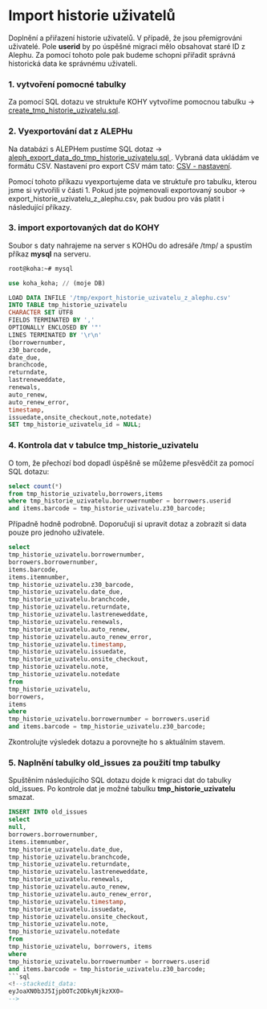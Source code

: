 # Import historie uživatelů

Doplnění a přiřazení historie uživatelů. V případě, že jsou přemigrováni uživatelé. Pole **userid** by po úspěšné migraci mělo obsahovat staré ID z Alephu. Za pomocí tohoto pole pak budeme schopni přiřadit správná historická data ke správnému uživateli.

### 1. vytvoření pomocné tabulky

Za pomocí SQL dotazu ve struktuře KOHY vytvoříme pomocnou tabulku -> [create_tmp_historie_uzivatelu.sql](https://github.com/open-source-knihovna/aleph2koha/blob/master/import_historie_vypujcek_uzivatelu/create_tmp_historie_uzivatelu.sql).

### 2. Vyexportování dat z ALEPHu

Na databázi s ALEPHem pustíme SQL dotaz -> [aleph_export_data_do_tmp_historie_uzivatelu.sql
](https://github.com/open-source-knihovna/aleph2koha/blob/master/import_historie_vypujcek_uzivatelu/aleph_export_data_do_tmp_historie_uzivatelu.sql) . 
Vybraná data ukládám ve formátu CSV. Nastavení pro export CSV mám tato:
[CSV - nastavení](https://github.com/open-source-knihovna/aleph2koha/blob/master/import_historie_vypujcek_uzivatelu/nastaveni_exportu.jpg).

Pomocí tohoto příkazu vyexportujeme data ve struktuře pro tabulku, kterou jsme si vytvořili v části 1. Pokud jste pojmenovali exportovaný soubor -> export_historie_uzivatelu_z_alephu.csv, pak budou pro vás platit i následující příkazy.

### 3. import exportovaných dat do KOHY

Soubor s daty nahrajeme na server s KOHOu do adresáře /tmp/ a spustím příkaz **mysql** na serveru.

```bash
root@koha:~# mysql
```

```sql
use koha_koha; // (moje DB)
```

```sql
LOAD DATA INFILE '/tmp/export_historie_uzivatelu_z_alephu.csv'
INTO TABLE tmp_historie_uzivatelu
CHARACTER SET UTF8
FIELDS TERMINATED BY ','
OPTIONALLY ENCLOSED BY '"'
LINES TERMINATED BY '\r\n'
(borrowernumber,
z30_barcode,
date_due,
branchcode,
returndate,
lastreneweddate,
renewals,
auto_renew,
auto_renew_error,
timestamp,
issuedate,onsite_checkout,note,notedate)
SET tmp_historie_uzivatelu_id = NULL;
```

### 4. Kontrola dat v tabulce tmp_historie_uzivatelu

O tom, že přechozí bod dopadl úspěšně se můžeme přesvědčit za pomocí SQL dotazu:

```sql
select count(*)
from tmp_historie_uzivatelu,borrowers,items 
where tmp_historie_uzivatelu.borrowernumber = borrowers.userid 
and items.barcode = tmp_historie_uzivatelu.z30_barcode;
```

Případně hodně podrobně. Doporučuji si upravit dotaz a zobrazit si data pouze pro jednoho uživatele.

```sql
select 
tmp_historie_uzivatelu.borrowernumber,
borrowers.borrowernumber,
items.barcode,
items.itemnumber,
tmp_historie_uzivatelu.z30_barcode,
tmp_historie_uzivatelu.date_due,
tmp_historie_uzivatelu.branchcode,
tmp_historie_uzivatelu.returndate,
tmp_historie_uzivatelu.lastreneweddate,
tmp_historie_uzivatelu.renewals,
tmp_historie_uzivatelu.auto_renew,
tmp_historie_uzivatelu.auto_renew_error,
tmp_historie_uzivatelu.timestamp,
tmp_historie_uzivatelu.issuedate,
tmp_historie_uzivatelu.onsite_checkout,
tmp_historie_uzivatelu.note,
tmp_historie_uzivatelu.notedate
from
tmp_historie_uzivatelu,
borrowers,
items
where 
tmp_historie_uzivatelu.borrowernumber = borrowers.userid 
and items.barcode = tmp_historie_uzivatelu.z30_barcode;
```
Zkontrolujte výsledek dotazu a porovnejte ho s aktuálním stavem. 

### 5. Naplnění tabulky old_issues za použití tmp tabulky

Spuštěním následujícího SQL dotazu dojde k migraci dat do tabulky old_issues. Po kontrole dat je možné tabulku **tmp_historie_uzivatelu** smazat.

```sql
INSERT INTO old_issues
select
null, 
borrowers.borrowernumber,
items.itemnumber,
tmp_historie_uzivatelu.date_due,
tmp_historie_uzivatelu.branchcode,
tmp_historie_uzivatelu.returndate,
tmp_historie_uzivatelu.lastreneweddate,
tmp_historie_uzivatelu.renewals,
tmp_historie_uzivatelu.auto_renew,
tmp_historie_uzivatelu.auto_renew_error,
tmp_historie_uzivatelu.timestamp,
tmp_historie_uzivatelu.issuedate,
tmp_historie_uzivatelu.onsite_checkout,
tmp_historie_uzivatelu.note,
tmp_historie_uzivatelu.notedate
from
tmp_historie_uzivatelu, borrowers, items
where 
tmp_historie_uzivatelu.borrowernumber = borrowers.userid
and items.barcode = tmp_historie_uzivatelu.z30_barcode;
```sql
<!--stackedit_data:
eyJoaXN0b3J5IjpbOTc2ODkyNjkzXX0=
-->